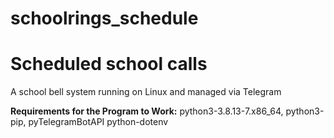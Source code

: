 # schoolrings_schedule
# Scheduled school calls

A school bell system running on Linux and managed via Telegram

<B>Requirements for the Program to Work:</B>
python3-3.8.13-7.x86_64, python3-pip, pyTelegramBotAPI python-dotenv

